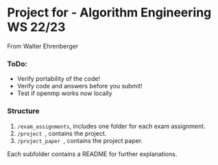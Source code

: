 # Project for - Algorithm Engineering WS 22/23

From Walter Ehrenberger

### ToDo:

* Verify portability of the code!
* Verify code and answers before you submit!
* Test if openmp works now locally


### Structure

1. `/exam_assignments`, includes one folder for each exam assignment.
2. `/project `, contains the project.
3. `/project_paper `, contains the project paper.

Each subfolder contains a README for further explanations.